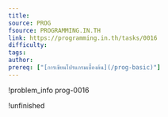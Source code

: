 ```yaml
---
title: 
source: PROG
fsource: PROGRAMMING.IN.TH
link: https://programming.in.th/tasks/0016
difficulty: 
tags: 
author: 
prereq: ["[การเขียนโปรแกรมเบื้องต้น](/prog-basic)"]
---
```


!problem_info prog-0016

!unfinished
